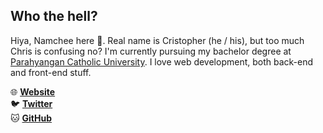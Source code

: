 ## Who the hell?

Hiya, Namchee here 👋. Real name is Cristopher (he / his), but too much Chris is confusing no? I'm currently pursuing my bachelor degree at [Parahyangan Catholic University](http://unpar.ac.id/). I love web development, both back-end and front-end stuff.

🌐 **[Website](https://namchee.netlify.app/)**<br />
🐦 **[Twitter](https://twitter.com/lakban_hitam)**<br />
🐱 **[GitHub](https://github.com/Namchee)**